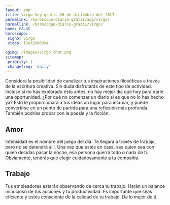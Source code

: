 ```yaml
---
layout: amp
title: virgo hoy gratis 26 de diciembre del 2017 
permalink: /horoscopo-diario-gratis/amp/virgo/
normallink: /horoscopo-diario-gratis/virgo/
home: FALSE
horoscopo:
 signo: virgo
 video: lGuz2VKDJV4

ogimg: /images/virgo_char.png
sitemap:
 priority: 1
 changefreq: 'daily'
---
```



Considera la posibilidad de canalizar tus inspiraciones filosóficas a través de la escritura creativa. Sin duda disfrutarás de este tipo de actividad. Incluso si no has explorado esto antes, no hay mejor día que hoy para darle una oportunidad. ¿Por qué no comenzar un diario si es que no lo has hecho ya? Esto le proporcionará a tus ideas un lugar para incubar, y puede convertirse en un punto de partida para una reflexión más profunda. También podrías probar con la poesía y la ficción.

## Amor

Intensidad es el nombre del juego del día. Te llegará a través de trabajo, pero no se detendrá allí. Una vez que estés en casa, sea quien sea con quien decidas pasar la noche, esa persona querrá todo o nada de ti. Obviamente, tendrás que elegir cuidadosamente a tu compañía.

## Trabajo

Tus empleadores estarán observando de cerca tu trabajo. Harán un balance minucioso de tus acciones y tu productividad. Es importante que seas eficiente y estés consciente de la calidad de tu trabajo. Da lo mejor de ti.